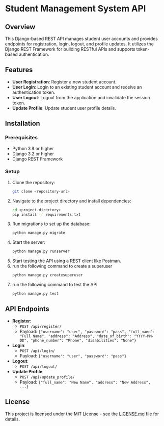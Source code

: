 
# Student Management System API

## Overview
This Django-based REST API manages student user accounts and provides endpoints for registration, login, logout, and profile updates. It utilizes the Django REST Framework for building RESTful APIs and supports token-based authentication.

## Features
- **User Registration**: Register a new student account.
- **User Login**: Login to an existing student account and receive an authentication token.
- **User Logout**: Logout from the application and invalidate the session token.
- **Update Profile**: Update student user profile details.

## Installation

### Prerequisites
- Python 3.8 or higher
- Django 3.2 or higher
- Django REST Framework

### Setup
1. Clone the repository:
   ```bash
   git clone <repository-url>
   ```
2. Navigate to the project directory and install dependencies:
   ```bash
   cd <project-directory>
   pip install -r requirements.txt
   ```
3. Run migrations to set up the database:
   ```bash
   python manage.py migrate
   ```
4. Start the server:
   ```bash
   python manage.py runserver
   ```
5. Start testing the API using a REST client like Postman.
6. run the following command to create a superuser
   ```bash
   python manage.py createsuperuser
   ```
7. run the following command to test the API
   ```bash
   python manage.py test
   ```
   

## API Endpoints

- **Register**:
  - `POST /api/register/`
  - Payload: `{"username": "user", "password": "pass", "full_name": "Full Name", "address": "Address", "date_of_birth": "YYYY-MM-DD", "phone_number": "Phone", "disabilities": "None"}`
- **Login**:
  - `POST /api/login/`
  - Payload: `{"username": "user", "password": "pass"}`
- **Logout**:
  - `POST /api/logout/`
- **Update Profile**:
  - `POST /api/update_profile/`
  - Payload: `{"full_name": "New Name", "address": "New Address", ...}`

## License
This project is licensed under the MIT License - see the [LICENSE.md](LICENSE) file for details.
